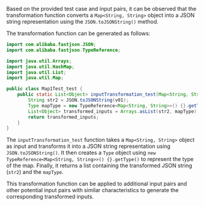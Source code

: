 Based on the provided test case and input pairs, it can be observed that the transformation function converts a `Map<String, String>` object into a JSON string representation using the `JSON.toJSONString()` method.

The transformation function can be generated as follows:

```java
import com.alibaba.fastjson.JSON;
import com.alibaba.fastjson.TypeReference;

import java.util.Arrays;
import java.util.HashMap;
import java.util.List;
import java.util.Map;

public class Map1Test_test {
    public static List<Object> inputTransformation_test(Map<String, String> v01) {
        String str2 = JSON.toJSONString(v01);
        Type mapType = new TypeReference<Map<String, String>>() {}.getType();
        List<Object> transformed_inputs = Arrays.asList(str2, mapType);
        return transformed_inputs;
    }
}
```

The `inputTransformation_test` function takes a `Map<String, String>` object as input and transforms it into a JSON string representation using `JSON.toJSONString()`. It then creates a `Type` object using `new TypeReference<Map<String, String>>() {}.getType()` to represent the type of the map. Finally, it returns a list containing the transformed JSON string (`str2`) and the `mapType`.

This transformation function can be applied to additional input pairs and other potential input pairs with similar characteristics to generate the corresponding transformed inputs.